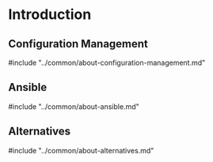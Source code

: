 # Introduction

## Configuration Management

#include "../common/about-configuration-management.md"

## Ansible

#include "../common/about-ansible.md"

## Alternatives

#include "../common/about-alternatives.md"
